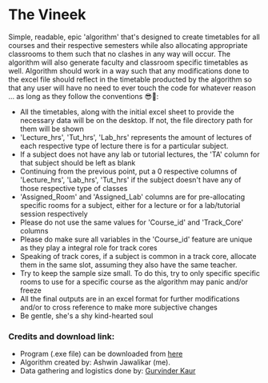 # The Vineek
 Simple, readable, epic 'algorithm' that's designed to create timetables for all courses and their respective semesters while also allocating appropriate classrooms to them such that no clashes in any way will occur. The algorithm will also generate faculty and classroom specific timetables as well. Algorithm should work in a way such that any modifications done to the excel file should reflect in the timetable producted by the algorithm so that any user will have no need to ever touch the code for whatever reason ... as long as they follow the conventions 😎🐧:
 * All the timetables, along with the initial excel sheet to provide the necessary data will be on the desktop. If not, the file directory path for them will be shown
 * 'Lecture_hrs', 'Tut_hrs', 'Lab_hrs' represents the amount of lectures of each respective type of lecture there is for a particular subject.
 * If a subject does not have any lab or tutorial lectures, the 'TA' column for that subject should be left as blank
 * Continuing from the previous point, put a 0 respective columns of 'Lecture_hrs', 'Lab_hrs', 'Tut_hrs' if the subject doesn't have any of those respective type of classes
 * 'Assigned_Room' and 'Assigned_Lab' columns are for pre-allocating specific rooms for a subject, either for a lecture or for a lab/tutorial session respectively
 * Please do not use the same values for 'Course_id' and 'Track_Core' columns
 * Please do make sure all variables in the 'Course_id' feature are unique as they play a integral role for track cores
 * Speaking of track cores, if a subject is common in a track core, allocate them in the same slot, assuming they also have the same teacher.
 * Try to keep the sample size small. To do this, try to only specific specific rooms to use for a specific course as the algorithm may panic and/or freeze
 * All the final outputs are in an excel format for further modifications and/or to cross reference to make more subjective changes
 * Be gentle, she's a shy kind-hearted soul

### Credits and download link:
* Program (.exe file) can be downloaded from [here](https://drive.google.com/drive/folders/1e6kpmUnc4yMLztULQDPaKkb09AZ33y5b?usp=sharing)
* Algorithm created by: Ashwin Jawalikar (me).
* Data gathering and logistics done by: [Gurvinder Kaur](https://github.com/gurvinder08)
